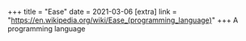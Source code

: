 +++
title = "Ease"
date = 2021-03-06
[extra]
link = "https://en.wikipedia.org/wiki/Ease_(programming_language)"
+++
A programming language

